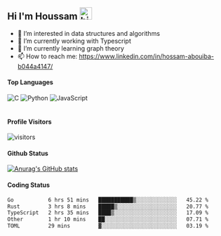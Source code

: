 ## Hi I'm Houssam <img src="https://user-images.githubusercontent.com/1303154/88677602-1635ba80-d120-11ea-84d8-d263ba5fc3c0.gif" width="28px" alt="hi">

- 👀 I’m interested in data structures and algorithms
- 🔭 I’m currently working with Typescript
- 🌱 I’m currently learning graph theory
- 📫 How to reach me: https://www.linkedin.com/in/hossam-abouiba-b044a4147/

#### Top Languages

![C](https://img.shields.io/badge/c-%2300599C.svg?style=for-the-badge&logo=c&logoColor=white)
![Python](https://img.shields.io/badge/python-%2314354C.svg?style=for-the-badge&logo=python&logoColor=white)
![JavaScript](https://img.shields.io/badge/javascript-%23323330.svg?style=for-the-badge&logo=javascript&logoColor=%23F7DF1E)
<br />
<br />
#### Profile Visitors
![visitors](https://visitor-badge.glitch.me/badge?page_id=project-HOSSAM.project-HOSSAM)

#### Github Status
[![Anurag's GitHub stats](https://github-readme-stats.vercel.app/api?username=0xPride&theme=tokyonight)](https://github.com/anuraghazra/github-readme-stats)

#### Coding Status
<!--START_SECTION:waka-->

```txt
Go           6 hrs 51 mins   ███████████▒░░░░░░░░░░░░░   45.22 %
Rust         3 hrs 8 mins    █████▒░░░░░░░░░░░░░░░░░░░   20.77 %
TypeScript   2 hrs 35 mins   ████▒░░░░░░░░░░░░░░░░░░░░   17.09 %
Other        1 hr 10 mins    ██░░░░░░░░░░░░░░░░░░░░░░░   07.71 %
TOML         29 mins         ▓░░░░░░░░░░░░░░░░░░░░░░░░   03.19 %
```

<!--END_SECTION:waka-->

